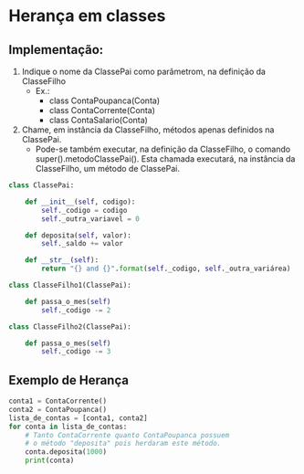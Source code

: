 # Herança em classes
## Implementação:
1. Indique o nome da ClassePai como parâmetrom, na definição da ClasseFilho
    - Ex.:
        - class ContaPoupanca(Conta)
        - class ContaCorrente(Conta)
        - class ContaSalario(Conta)
2. Chame, em instância da ClasseFilho, métodos apenas definidos na ClassePai.
    - Pode-se também executar, na definição da ClasseFilho, o comando super().metodoClassePai(). Esta chamada executará, na instância da ClasseFilho, um método de ClassePai.

```python
class ClassePai:

    def __init__(self, codigo):
        self._codigo = codigo
        self._outra_variavel = 0

    def deposita(self, valor):
        self._saldo += valor

    def __str__(self):
        return "{} and {}".format(self._codigo, self._outra_variárea)
```  
  
```python
class ClasseFilho1(ClassePai):

    def passa_o_mes(self)
        self._codigo -= 2
```  
  
```python
class ClasseFilho2(ClassePai):

    def passa_o_mes(self)
        self._codigo -= 3
```  

## Exemplo de Herança
```python  
conta1 = ContaCorrente()
conta2 = ContaPoupanca()
lista_de_contas = [conta1, conta2]
for conta in lista_de_contas:
    # Tanto ContaCorrente quanto ContaPoupanca possuem
    # o método "deposita" pois herdaram este método.
    conta.deposita(1000)
    print(conta)
``` 
